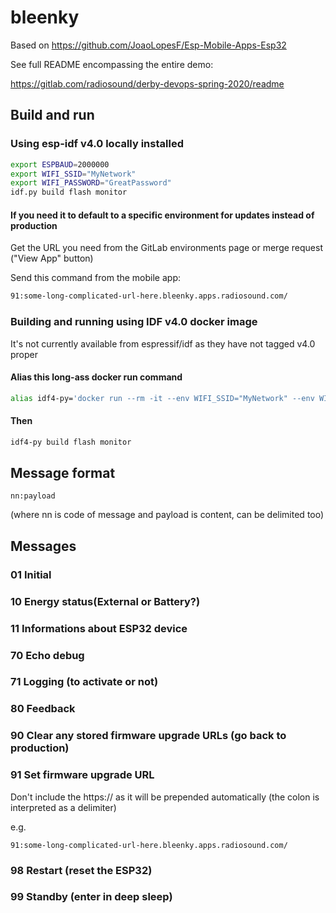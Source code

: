 # bleenky

Based on https://github.com/JoaoLopesF/Esp-Mobile-Apps-Esp32

See full README encompassing the entire demo:

https://gitlab.com/radiosound/derby-devops-spring-2020/readme

## Build and run

### Using esp-idf v4.0 locally installed

```sh
export ESPBAUD=2000000
export WIFI_SSID="MyNetwork"
export WIFI_PASSWORD="GreatPassword"
idf.py build flash monitor
```

#### If you need it to default to a specific environment for updates instead of production

Get the URL you need from the GitLab environments page or merge request ("View App" button)

Send this command from the mobile app:

```sh
91:some-long-complicated-url-here.bleenky.apps.radiosound.com/
```

### Building and running using IDF v4.0 docker image

It's not currently available from espressif/idf as they have not tagged v4.0 proper

#### Alias this long-ass docker run command

```sh
alias idf4-py='docker run --rm -it --env WIFI_SSID="MyNetwork" --env WIFI_PASSWORD="GreatPassword" --env ESPBAUD=2000000 -v $PWD:/project -w /project --device=/dev/ttyUSB0 registry.gitlab.com/radiosound/idf:v4-0 idf.py'
```

#### Then

```sh
idf4-py build flash monitor
```

## Message format

`nn:payload`

(where nn is code of message and payload is content, can be delimited too)

## Messages

### 01 Initial

### 10 Energy status(External or Battery?)

### 11 Informations about ESP32 device

### 70 Echo debug

### 71 Logging (to activate or not)

### 80 Feedback

### 90 Clear any stored firmware upgrade URLs (go back to production)

### 91 Set firmware upgrade URL

Don't include the https:// as it will be prepended automatically (the colon is interpreted as a delimiter)

e.g.

```
91:some-long-complicated-url-here.bleenky.apps.radiosound.com/
```

### 98 Restart (reset the ESP32)

### 99 Standby (enter in deep sleep)
